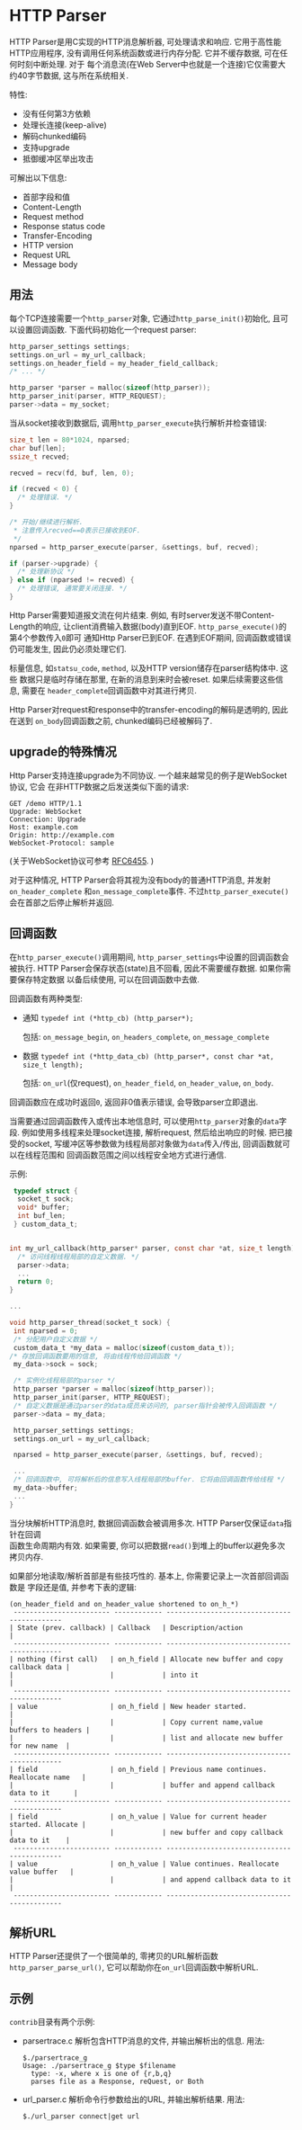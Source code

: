 HTTP Parser
===========

HTTP Parser是用C实现的HTTP消息解析器, 可处理请求和响应. 它用于高性能HTTP应用程序,
没有调用任何系统函数或进行内存分配. 它并不缓存数据, 可在任何时刻中断处理. 对于
每个消息流(在Web Server中也就是一个连接)它仅需要大约40字节数据, 这与所在系统相关.

特性:

- 没有任何第3方依赖
- 处理长连接(keep-alive)
- 解码chunked编码
- 支持upgrade
- 抵御缓冲区举出攻击

可解出以下信息:

- 首部字段和值
- Content-Length
- Request method
- Response status code
- Transfer-Encoding
- HTTP version
- Request URL
- Message body


用法
-----

每个TCP连接需要一个`http_parser`对象, 它通过`http_parse_init()`初始化, 且可以设置回调函数.
下面代码初始化一个request parser:

```c
http_parser_settings settings;
settings.on_url = my_url_callback;
settings.on_header_field = my_header_field_callback;
/* ... */

http_parser *parser = malloc(sizeof(http_parser));
http_parser_init(parser, HTTP_REQUEST);
parser->data = my_socket;
```

当从socket接收到数据后, 调用`http_parser_execute`执行解析并检查错误:

```c
size_t len = 80*1024, nparsed;
char buf[len];
ssize_t recved;

recved = recv(fd, buf, len, 0);

if (recved < 0) {
  /* 处理错误. */
}

/* 开始/继续进行解析.
 * 注意传入recved==0表示已接收到EOF.
 */
nparsed = http_parser_execute(parser, &settings, buf, recved);

if (parser->upgrade) {
  /* 处理新协议 */
} else if (nparsed != recved) {
  /* 处理错误, 通常要关闭连接. */
}
```

Http Parser需要知道报文流在何片结束. 例如, 有时server发送不带Content-Length的响应,
让client消费输入数据(body)直到EOF. `http_parse_execute()`的第4个参数传入`0`即可
通知Http Parser已到EOF. 在遇到EOF期间, 回调函数或错误仍可能发生, 因此仍必须处理它们.

标量信息, 如`statsu_code`, `method`, 以及HTTP version储存在parser结构体中. 这些
数据只是临时存储在那里, 在新的消息到来时会被reset. 如果后续需要这些信息, 需要在
`header_complete`回调函数中对其进行拷贝.

Http Parser对request和response中的transfer-encoding的解码是透明的, 因此在送到
`on_body`回调函数之前, chunked编码已经被解码了.


upgrade的特殊情况
------------------

Http Parser支持连接upgrade为不同协议. 一个越来越常见的例子是WebSocket协议, 它会
在非HTTP数据之后发送类似下面的请求:

    GET /demo HTTP/1.1
    Upgrade: WebSocket
    Connection: Upgrade
    Host: example.com
    Origin: http://example.com
    WebSocket-Protocol: sample


(关于WebSocket协议可参考 [RFC6455](https://tools.ietf.org/html/rfc6455). )

对于这种情况, HTTP Parser会将其视为没有body的普通HTTP消息, 并发射`on_header_complete`
和`on_message_complete`事件. 不过`http_parser_execute()`会在首部之后停止解析并返回.


回调函数
----------

在`http_parser_execute()`调用期间, `http_parser_settings`中设置的回调函数会被执行.
HTTP Parser会保存状态(state)且不回看, 因此不需要缓存数据. 如果你需要保存特定数据
以备后续使用, 可以在回调函数中去做.

回调函数有两种类型:

- 通知 `typedef int (*http_cb) (http_parser*);`
  
  包括: `on_message_begin`, `on_headers_complete`, `on_message_complete`

- 数据 `typedef int (*http_data_cb) (http_parser*, const char *at, size_t length);`

  包括: `on_url`(仅request), `on_header_field`, `on_header_value`, `on_body`.

回调函数应在成功时返回`0`, 返回非0值表示错误, 会导致parser立即退出.

当需要通过回调函数传入或传出本地信息时, 可以使用`http_parser`对象的`data`字段.
例如使用多线程来处理socket连接, 解析request, 然后给出响应的时候. 把已接受的socket,
写缓冲区等参数做为线程局部对象做为`data`传入/传出, 回调函数就可以在线程范围和
回调函数范围之间以线程安全地方式进行通信.

示例:

```c
 typedef struct {
  socket_t sock;
  void* buffer;
  int buf_len;
 } custom_data_t;


int my_url_callback(http_parser* parser, const char *at, size_t length) {
  /* 访问线程线程局部的自定义数据. */
  parser->data;
  ...
  return 0;
}

...

void http_parser_thread(socket_t sock) {
 int nparsed = 0;
 /* 分配用户自定义数据 */
 custom_data_t *my_data = malloc(sizeof(custom_data_t));
/* 存放回调函数要用的信息, 将由线程传给回调函数 */
 my_data->sock = sock;

 /* 实例化线程局部的parser */
 http_parser *parser = malloc(sizeof(http_parser));
 http_parser_init(parser, HTTP_REQUEST);
 /* 自定义数据是通过parser的data成员来访问的, parser指针会被传入回调函数 */
 parser->data = my_data;

 http_parser_settings settings;
 settings.on_url = my_url_callback;

 nparsed = http_parser_execute(parser, &settings, buf, recved);

 ...
 /* 回调函数中, 可将解析后的信息写入线程局部的buffer. 它将由回调函数传给线程 */
 my_data->buffer;
 ...
}

```

当分块解析HTTP消息时, 数据回调函数会被调用多次. HTTP Parser仅保证`data`指针在回调\
函数生命周期内有效. 如果需要, 你可以把数据`read()`到堆上的buffer以避免多次拷贝内存.

如果部分地读取/解析首部是有些技巧性的. 基本上, 你需要记录上一次首部回调函数是
字段还是值, 并参考下表的逻辑:

    (on_header_field and on_header_value shortened to on_h_*)
     ------------------------ ------------ --------------------------------------------
    | State (prev. callback) | Callback   | Description/action                         |
     ------------------------ ------------ --------------------------------------------
    | nothing (first call)   | on_h_field | Allocate new buffer and copy callback data |
    |                        |            | into it                                    |
     ------------------------ ------------ --------------------------------------------
    | value                  | on_h_field | New header started.                        |
    |                        |            | Copy current name,value buffers to headers |
    |                        |            | list and allocate new buffer for new name  |
     ------------------------ ------------ --------------------------------------------
    | field                  | on_h_field | Previous name continues. Reallocate name   |
    |                        |            | buffer and append callback data to it      |
     ------------------------ ------------ --------------------------------------------
    | field                  | on_h_value | Value for current header started. Allocate |
    |                        |            | new buffer and copy callback data to it    |
     ------------------------ ------------ --------------------------------------------
    | value                  | on_h_value | Value continues. Reallocate value buffer   |
    |                        |            | and append callback data to it             |
     ------------------------ ------------ --------------------------------------------


解析URL
----------

HTTP Parser还提供了一个很简单的, 零拷贝的URL解析函数`http_parser_parse_url()`,
它可以帮助你在`on_url`回调函数中解析URL.


示例
------

`contrib`目录有两个示例:

- parsertrace.c 解析包含HTTP消息的文件, 并输出解析出的信息. 用法:
  
      $./parsertrace_g 
      Usage: ./parsertrace_g $type $filename
        type: -x, where x is one of {r,b,q}
        parses file as a Response, reQuest, or Both

- url_parser.c 解析命令行参数给出的URL, 并输出解析结果. 用法:

      $./url_parser connect|get url